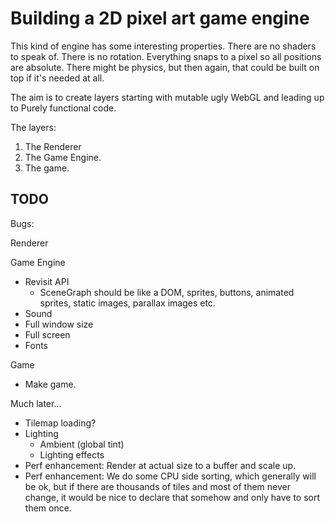 # Building a 2D pixel art game engine
This kind of engine has some interesting properties.
There are no shaders to speak of.
There is no rotation.
Everything snaps to a pixel so all positions are absolute.
There might be physics, but then again, that could be built on top if it's needed at all.

The aim is to create layers starting with mutable ugly WebGL and leading up to Purely functional code.

The layers:
1. The Renderer
2. The Game Engine.
3. The game.

## TODO

Bugs:

Renderer

Game Engine
- Revisit API
  -  SceneGraph should be like a DOM, sprites, buttons, animated sprites, static images, parallax images etc.
- Sound
- Full window size
- Full screen
- Fonts

Game
- Make game.


Much later...
- Tilemap loading?
- Lighting
  - Ambient (global tint)
  - Lighting effects
- Perf enhancement: Render at actual size to a buffer and scale up.
- Perf enhancement: We do some CPU side sorting, which generally will be ok, but if there are thousands of tiles and most of them never change, it would be nice to declare that somehow and only have to sort them once.
